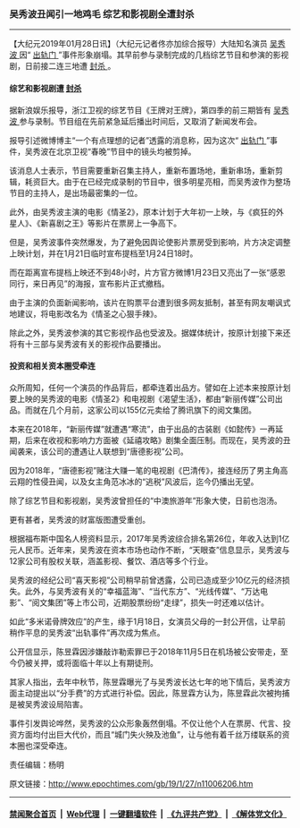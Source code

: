 ### 吴秀波丑闻引一地鸡毛 综艺和影视剧全遭封杀
------------------------

<p>
 【大纪元2019年01月28日讯】（大纪元记者佟亦加综合报导）大陆知名演员
 <a href="http://www.epochtimes.com/gb/tag/%E5%90%B4%E7%A7%80%E6%B3%A2.html">
  吴秀波
 </a>
 因“
 <a href="http://www.epochtimes.com/gb/tag/%E5%87%BA%E8%BD%A8%E9%97%A8.html">
  出轨门
 </a>
 ”事件形象崩塌。其早前参与录制完成的几档综艺节目和参演的影视剧，日前接二连三地遭
 <a href="http://www.epochtimes.com/gb/tag/%E5%B0%81%E6%9D%80.html">
  封杀
 </a>
 。
</p>
<h4>
 综艺和影视剧遭
 <a href="http://www.epochtimes.com/gb/tag/%E5%B0%81%E6%9D%80.html">
  封杀
 </a>
</h4>
<p>
 据新浪娱乐报导，浙江卫视的综艺节目《王牌对王牌》，第四季的前三期皆有
 <a href="http://www.epochtimes.com/gb/tag/%E5%90%B4%E7%A7%80%E6%B3%A2.html">
  吴秀波
 </a>
 参与录制。节目组在先前紧急延后播出时间后，又取消了新闻发布会。
</p>
<p>
 报导引述微博博主“一个有点理想的记者”透露的消息称，因为这次“
 <a href="http://www.epochtimes.com/gb/tag/%E5%87%BA%E8%BD%A8%E9%97%A8.html">
  出轨门
 </a>
 ”事件，吴秀波在北京卫视“春晚”节目中的镜头均被剪掉。
</p>
<p>
 该消息人士表示，节目需要重新召集主持人，重新布置场地，重新串场，重新剪辑，耗资巨大。由于在已经完成录制的节目中，很多明星亮相，而吴秀波作为整场节目的主持人，是出场最密集的一位。
</p>
<p>
 此外，由吴秀波主演的电影《情圣2》，原本计划于大年初一上映，与《疯狂的外星人》、《新喜剧之王》等影片在票房上一争高下。
</p>
<p>
 但是，吴秀波事件突然爆发，为了避免因舆论使影片票房受到影响，片方决定调整上映计划，并在1月21日临时宣布提档至1月24日18时。
</p>
<p>
 而在距离宣布提档上映还不到48小时，片方官方微博1月23日又亮出了一张“感恩同行，来日再见”的海报，宣布影片正式撤档。
</p>
<p>
 由于主演的负面新闻影响，该片在购票平台遭到很多网友抵制，甚至有网友嘲讽式地建议，将电影改名为《情圣之心狠手辣》。
</p>
<p>
 除此之外，吴秀波参演的其它影视作品也受波及。据媒体统计，按原计划接下来还将有十三部与吴秀波有关的影视作品要播出。
</p>
<h4>
 投资和相关资本圈受牵连
</h4>
<p>
 众所周知，任何一个演员的作品背后，都牵连着出品方。譬如在上述本来按原计划要上映的吴秀波的电影《情圣2》和电视剧《渴望生活》，都由“新丽传媒”公司出品。而就在几个月前，这家公司以155亿元卖给了腾讯旗下的阅文集团。
</p>
<p>
 本来在2018年，“新丽传媒”就遭遇“寒流”，由于出品的古装剧《如懿传》一再延期，后来在收视和影响力方面被《延禧攻略》剧集全面压制。而现在，吴秀波的丑闻袭来，该公司的遭遇让人联想到“唐德影视”公司。
</p>
<p>
 因为2018年，“唐德影视”赌注大赚一笔的电视剧《巴清传》，接连经历了男主角高云翔的性侵丑闻，以及女主角范冰冰的“逃税”风波后，迄今仍播出无望。
</p>
<p>
 除了综艺节目和影视剧，吴秀波曾担任的“中澳旅游年”形象大使，日前也泡汤。
</p>
<p>
 更有甚者，吴秀波的财富版图遭受重创。
</p>
<p>
 根据福布斯中国名人榜资料显示，2017年吴秀波综合排名第26位，年收入达到1亿元人民币。近年来，吴秀波在资本市场也动作不断，“天眼查”信息显示，吴秀波与12家公司有股权关联，涵盖影视、餐饮、酒店等多个行业。
</p>
<p>
 吴秀波的经纪公司“喜天影视”公司稍早前曾透露，公司已造成至少10亿元的经济损失。此外，与吴秀波有关的“幸福蓝海”、“当代东方”、“光线传媒”、“万达电影”、“阅文集团”等上市公司，近期股票纷纷“走绿”，损失一时还难以估计。
</p>
<p>
 如此“多米诺骨牌效应”的产生，缘于1月18日，女演员父母的一封公开信，让早前稍作平息的吴秀波“出轨事件”再次成为焦点。
</p>
<p>
 公开信显示，陈昱霖因涉嫌敲诈勒索罪已于2018年11月5日在机场被公安带走，至今仍被关押，或将面临十年以上有期徒刑。
</p>
<p>
 其家人指出，去年中秋节，陈昱霖曝光了与吴秀波长达七年的地下情后，吴秀波方面主动提出以“分手费”的方式进行补偿。因此，陈昱霖方认为，陈昱霖此次被拘捕是被吴秀波设局陷害。
</p>
<p>
 事件引发舆论哗然，吴秀波的公众形象轰然倒塌。不仅让他个人在票房、代言、投资方面均付出巨大代价，而且“城门失火殃及池鱼”，让与他有着千丝万缕联系的资本圈也深受牵连。
</p>
<p>
 责任编辑：杨明
</p>

原文链接：http://www.epochtimes.com/gb/19/1/27/n11006206.htm


------------------------
#### [禁闻聚合首页](https://github.com/gfw-breaker/banned-news/blob/master/README.md) &nbsp;|&nbsp; [Web代理](https://github.com/gfw-breaker/open-proxy/blob/master/README.md) &nbsp;|&nbsp; [一键翻墙软件](https://github.com/gfw-breaker/nogfw/blob/master/README.md) &nbsp;|&nbsp; [《九评共产党》](https://github.com/gfw-breaker/9ping.md/blob/master/README.md#九评之一评共产党是什么) &nbsp;|&nbsp; [《解体党文化》](https://github.com/gfw-breaker/jtdwh.md/blob/master/README.md#绪论)